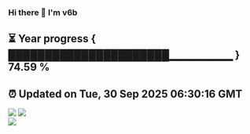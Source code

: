 ### Hi there 👋  I'm v6b  
⏳ Year progress { ██████████████████████▁▁▁▁▁▁▁▁ } 74.59 %
---
⏰ Updated on Tue, 30 Sep 2025 06:30:16 GMT
---
![](https://github-readme-stats.vercel.app/api?username=v6b&bg_color=30,e96443,904e95&title_color=fff&text_color=fff&layout=compact)
![](https://github-readme-stats.vercel.app/api/top-langs/?username=v6b&layout=compact&bg_color=30,e96443,904e95&title_color=fff&text_color=fff)  
![](https://gcore.jsdelivr.net/gh/v6b/v6b@main/assets/github-contribution-grid-snake.svg)

